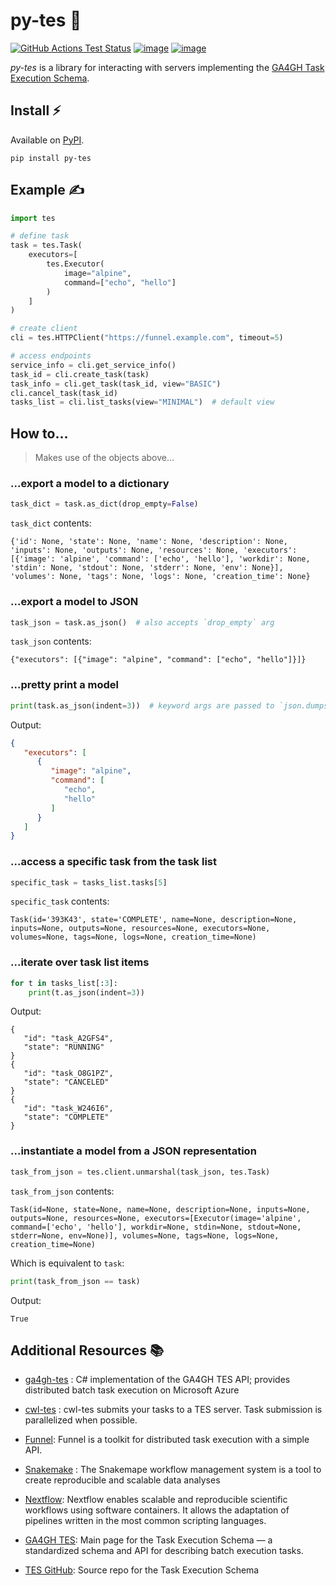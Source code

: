 # py-tes 🐍

[![GitHub Actions Test Status](https://img.shields.io/github/actions/workflow/status/ohsu-comp-bio/py-tes/tests.yml?logo=github)](https://github.com/ohsu-comp-bio/py-tes/actions) [![image](https://coveralls.io/repos/github/ohsu-comp-bio/py-tes/badge.svg?branch=master)](https://coveralls.io/github/ohsu-comp-bio/py-tes?branch=master) [![image](https://img.shields.io/badge/License-MIT-yellow.svg)](https://opensource.org/licenses/MIT)

*py-tes* is a library for interacting with servers implementing the
[GA4GH Task Execution
Schema](https://github.com/ga4gh/task-execution-schemas).

## Install ⚡

Available on [PyPI](https://pypi.org/project/py-tes/).

    pip install py-tes

## Example ✍️


``` python
import tes

# define task
task = tes.Task(
    executors=[
        tes.Executor(
            image="alpine",
            command=["echo", "hello"]
        )
    ]
)

# create client
cli = tes.HTTPClient("https://funnel.example.com", timeout=5)

# access endpoints
service_info = cli.get_service_info()
task_id = cli.create_task(task)
task_info = cli.get_task(task_id, view="BASIC")
cli.cancel_task(task_id)
tasks_list = cli.list_tasks(view="MINIMAL")  # default view
```

## How to...

> Makes use of the objects above...

### ...export a model to a dictionary

``` python
task_dict = task.as_dict(drop_empty=False)
```

`task_dict` contents:

``` console
{'id': None, 'state': None, 'name': None, 'description': None, 'inputs': None, 'outputs': None, 'resources': None, 'executors': [{'image': 'alpine', 'command': ['echo', 'hello'], 'workdir': None, 'stdin': None, 'stdout': None, 'stderr': None, 'env': None}], 'volumes': None, 'tags': None, 'logs': None, 'creation_time': None}
```

### ...export a model to JSON

``` python
task_json = task.as_json()  # also accepts `drop_empty` arg
```

`task_json` contents:

``` console
{"executors": [{"image": "alpine", "command": ["echo", "hello"]}]}
```

### ...pretty print a model

``` python
print(task.as_json(indent=3))  # keyword args are passed to `json.dumps()`
```

Output:

``` json
{
   "executors": [
      {
         "image": "alpine",
         "command": [
            "echo",
            "hello"
         ]
      }
   ]
}
```

### ...access a specific task from the task list

``` python
specific_task = tasks_list.tasks[5]
```

`specific_task` contents:

``` console
Task(id='393K43', state='COMPLETE', name=None, description=None, inputs=None, outputs=None, resources=None, executors=None, volumes=None, tags=None, logs=None, creation_time=None)
```

### ...iterate over task list items

``` python
for t in tasks_list[:3]:
    print(t.as_json(indent=3))
```

Output:

``` console
{
   "id": "task_A2GFS4",
   "state": "RUNNING"
}
{
   "id": "task_O8G1PZ",
   "state": "CANCELED"
}
{
   "id": "task_W246I6",
   "state": "COMPLETE"
}
```

### ...instantiate a model from a JSON representation

``` python
task_from_json = tes.client.unmarshal(task_json, tes.Task)
```

`task_from_json` contents:

``` console
Task(id=None, state=None, name=None, description=None, inputs=None, outputs=None, resources=None, executors=[Executor(image='alpine', command=['echo', 'hello'], workdir=None, stdin=None, stdout=None, stderr=None, env=None)], volumes=None, tags=None, logs=None, creation_time=None)
```

Which is equivalent to `task`:

``` python
print(task_from_json == task)
```

Output:

``` console
True
```

## Additional Resources 📚

- [ga4gh-tes](https://github.com/microsoft/ga4gh-tes) : C# implementation of the GA4GH TES API; provides distributed batch task execution on Microsoft Azure

- [cwl-tes](https://github.com/ohsu-comp-bio/cwl-tes) : cwl-tes submits your tasks to a TES server. Task submission is parallelized when possible.

- [Funnel](https://ohsu-comp-bio.github.io/funnel/): Funnel is a toolkit for distributed task execution with a simple API.

- [Snakemake](https://snakemake.github.io/) : The Snakemape workflow management system is a tool to create reproducible and scalable data analyses

- [Nextflow](https://www.nextflow.io/): Nextflow enables scalable and reproducible scientific workflows using software containers. It allows the adaptation of pipelines written in the most common scripting languages.

- [GA4GH TES](https://www.ga4gh.org/product/task-execution-service-tes/): Main page for the Task Execution Schema — a standardized schema and API for describing batch execution tasks. 

- [TES GitHub](https://github.com/ga4gh/task-execution-schemas): Source repo for the Task Execution Schema 
